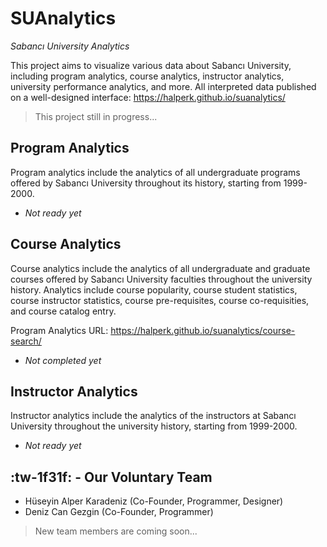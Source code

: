 # SUAnalytics

*Sabancı University Analytics*

This project aims to visualize various data about Sabancı University, including program analytics, course analytics, instructor analytics, university performance analytics, and more. All interpreted data published on a well-designed interface: https://halperk.github.io/suanalytics/

> This project still in progress...

Program Analytics
---------------

Program analytics include the analytics of all undergraduate programs offered by Sabancı University throughout its history, starting from 1999-2000.

- *Not ready yet*

Course Analytics
---------------

Course analytics include the analytics of all undergraduate and graduate courses offered by Sabancı University faculties throughout the university history. Analytics include course popularity, course student statistics, course instructor statistics, course pre-requisites, course co-requisities, and course catalog entry.

Program Analytics URL: https://halperk.github.io/suanalytics/course-search/

- *Not completed yet*

Instructor Analytics
---------------

Instructor analytics include the analytics of the instructors at Sabancı University throughout the university history, starting from 1999-2000.

- *Not ready yet*

:tw-1f31f: - Our Voluntary Team
---------------

- Hüseyin Alper Karadeniz (Co-Founder, Programmer, Designer)
- Deniz Can Gezgin (Co-Founder, Programmer)

> New team members are coming soon...
